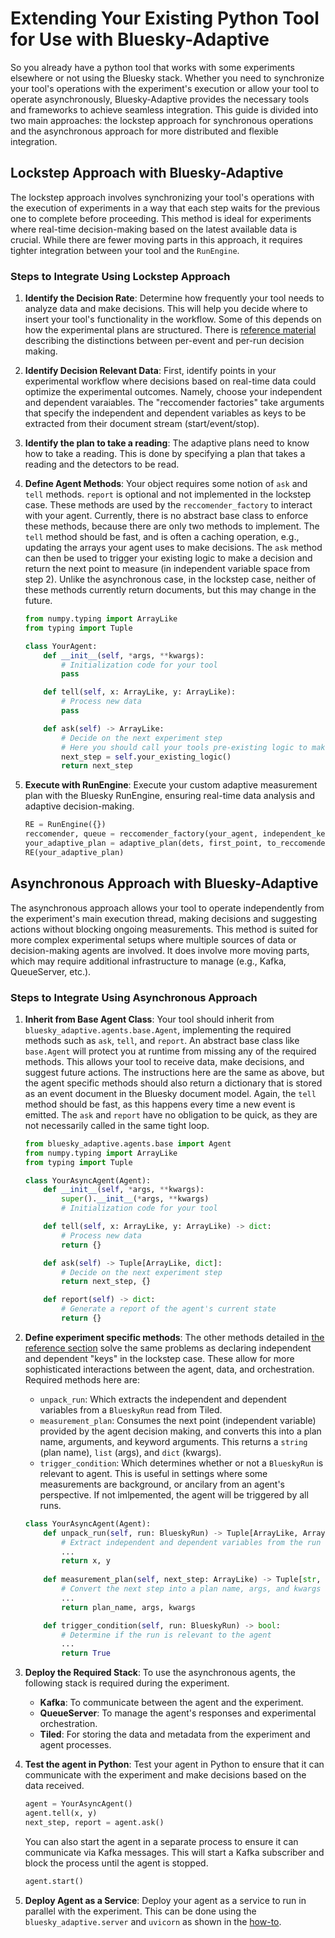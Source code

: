 # Extending Your Existing Python Tool for Use with Bluesky-Adaptive

So you already have a python tool that works with some experiments elsewhere or not using the Bluesky stack.
Whether you need to synchronize your tool's operations with the experiment's execution or allow your tool to operate asynchronously, Bluesky-Adaptive provides the necessary tools and frameworks to achieve seamless integration.
This guide is divided into two main approaches: the lockstep approach for synchronous operations and the asynchronous approach for more distributed and flexible integration.

## Lockstep Approach with Bluesky-Adaptive

The lockstep approach involves synchronizing your tool's operations with the execution of experiments in a way that each step waits for the previous one to complete before proceeding.
This method is ideal for experiments where real-time decision-making based on the latest available data is crucial.
While there are fewer moving parts in this approach, it requires tighter integration between your tool and the `RunEngine`.

### Steps to Integrate Using Lockstep Approach

1. **Identify the Decision Rate**: Determine how frequently your tool needs to analyze data and make decisions. 
This will help you decide where to insert your tool's functionality in the workflow. 
Some of this depends on how the experimental plans are structured. There is [reference material](../reference/lock-step.rst) describing the distinctions between
per-event and per-run decision making.

2. **Identify Decision Relevant Data**: First, identify points in your experimental workflow where decisions based on real-time data could optimize the experimental outcomes. Namely, choose your independent and dependent varaiables.
The "reccomender factories" take arguments that specify the independent and dependent variables as keys to be extracted from their document stream (start/event/stop).

3. **Identify the plan to take a reading**: The adaptive plans need to know how to take a reading.
This is done by specifying a plan that takes a reading and the detectors to be read.

4. **Define Agent Methods**: Your object requires some notion of `ask` and `tell` methods. `report` is optional and not implemented in the lockstep case.
These methods are used by the `reccomender_factory` to interact with your agent.
Currently, there is no abstract base class to enforce these methods, because there are only two methods to implement.
The `tell` method should be fast, and is often a caching operation, e.g., updating the arrays your agent uses to make decisions.
The `ask` method can then be used to trigger your existing logic to make a decision and return the next point to measure (in independent variable space from step 2).
Unlike the asynchronous case, in the lockstep case, neither of these methods currently return documents, but this may change in the future.

    ```python
    from numpy.typing import ArrayLike
    from typing import Tuple

    class YourAgent:
        def __init__(self, *args, **kwargs):
            # Initialization code for your tool
            pass

        def tell(self, x: ArrayLike, y: ArrayLike):
            # Process new data
            pass

        def ask(self) -> ArrayLike:
            # Decide on the next experiment step
            # Here you should call your tools pre-existing logic to make a choice.
            next_step = self.your_existing_logic()
            return next_step
    ```

5. **Execute with RunEngine**: Execute your custom adaptive measurement plan with the Bluesky RunEngine, ensuring real-time data analysis and adaptive decision-making.

    ```python
    RE = RunEngine({})
    reccomender, queue = reccomender_factory(your_agent, independent_keys, dependent_keys)
    your_adaptive_plan = adaptive_plan(dets, first_point, to_reccomender=reccomender, from_reccomender=queue)
    RE(your_adaptive_plan)
    ```

## Asynchronous Approach with Bluesky-Adaptive

The asynchronous approach allows your tool to operate independently from the experiment's main execution thread, making decisions and suggesting actions without blocking ongoing measurements.
This method is suited for more complex experimental setups where multiple sources of data or decision-making agents are involved.
It does involve more moving parts, which may require additional infrastructure to manage (e.g., Kafka, QueueServer, etc.).

### Steps to Integrate Using Asynchronous Approach

1. **Inherit from Base Agent Class**: Your tool should inherit from `bluesky_adaptive.agents.base.Agent`, implementing the required methods such as `ask`, `tell`, and `report`. 
An abstract base class like `base.Agent` will protect you at runtime from missing any of the required methods.
This allows your tool to receive data, make decisions, and suggest future actions.
The instructions here are the same as above, but the agent specific methods should also return a dictionary that is stored as an event document in the Bluesky document model.
Again, the `tell` method should be fast, as this happens every time a new event is emitted. The `ask` and `report` have no obligation to be quick, as they are not necessarily called in the same tight loop.


    ```python
    from bluesky_adaptive.agents.base import Agent
    from numpy.typing import ArrayLike
    from typing import Tuple

    class YourAsyncAgent(Agent):
        def __init__(self, *args, **kwargs):
            super().__init__(*args, **kwargs)
            # Initialization code for your tool

        def tell(self, x: ArrayLike, y: ArrayLike) -> dict:
            # Process new data
            return {}

        def ask(self) -> Tuple[ArrayLike, dict]:
            # Decide on the next experiment step
            return next_step, {}

        def report(self) -> dict:
            # Generate a report of the agent's current state
            return {}
    ```

2. **Define experiment specific methods**: The other methods detailed in [the reference section](../reference/agent-api.md) solve the same problems as declaring independent and dependent "keys" in the lockstep case.
These allow for more sophisticated interactions between the agent, data, and orchestration. 
Required methods here are:
   - `unpack_run`: Which extracts the independent and dependent variables from a `BlueskyRun` read from Tiled. 
   - `measurement_plan`: Consumes the next point (independent variable) provided by the agent decision making, and converts this into a plan name, arguments, and keyword arguments. This returns a `string` (plan name), `list` (args), and `dict` (kwargs).
   - `trigger_condition`: Which determines whether or not a `BlueskyRun` is relevant to agent. This is useful in settings where some measurements are background, or ancilary from an agent's perspective. If not imlpemented, the agent will be triggered by all runs.

    ```python
    class YourAsyncAgent(Agent):
        def unpack_run(self, run: BlueskyRun) -> Tuple[ArrayLike, ArrayLike]:
            # Extract independent and dependent variables from the run
            ...
            return x, y
        
        def measurement_plan(self, next_step: ArrayLike) -> Tuple[str, list, dict]:
            # Convert the next step into a plan name, args, and kwargs
            ...
            return plan_name, args, kwargs

        def trigger_condition(self, run: BlueskyRun) -> bool:
            # Determine if the run is relevant to the agent
            ...
            return True
    ```

3. **Deploy the Required Stack**: To use the asynchronous agents, the following stack is required during the experiment.
   - **Kafka**: To communicate between the agent and the experiment.
   - **QueueServer**: To manage the agent's responses and experimental orchestration.
   - **Tiled**: For storing the data and metadata from the experiment and agent processes. 

4. **Test the agent in Python**: Test your agent in Python to ensure that it can communicate with the experiment and make decisions based on the data received.

    ```python
    agent = YourAsyncAgent()
    agent.tell(x, y)
    next_step, report = agent.ask()
    ```
    You can also start the agent in a separate process to ensure it can communicate via Kafka messages. This will start a Kafka subscriber and block the process until the agent is stopped.
    ```python
    agent.start()
    ```

5. **Deploy Agent as a Service**: Deploy your agent as a service to run in parallel with the experiment. This can be done using the `bluesky_adaptive.server` and `uvicorn` as shown in the [how-to](./use-service.md).
